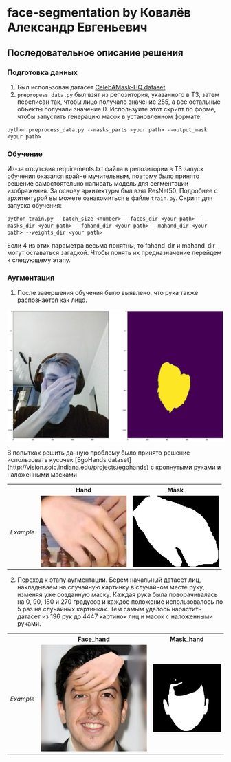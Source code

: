 # face-segmentation by Ковалёв Александр Евгеньевич

## Последовательное описание решения

### Подготовка данных 
1. Был использован датасет [CelebAMask-HQ dataset](https://github.com/switchablenorms/CelebAMask-HQ)
2. `prepropess_data.py` был взят из репозитория, указанного в ТЗ, затем переписан так, чтобы лицо получало значение 255, а все остальные объекты получали значение 0.
    Используйте этот скрипт по форме, чтобы запустить генерацию масок в установленном формате: 
```
python preprocess_data.py --masks_parts <your path> --output_mask <your path>
```

### Обучение
Из-за отсутсвия requirements.txt файла в репозитории в ТЗ запуск обучения оказался крайне мучительным, поэтому было принято решение
самостоятельно написать модель для сегментации изображения. За основу архитектуры был взят ResNet50.
    Подробнее с архитектурой вы можете ознакомиться в файле `train.py`.
    Скрипт для запуска обучения:
```
python train.py --batch_size <number> --faces_dir <your path> --masks_dir <your path> --fahand_dir <your path> --mahand_dir <your path> --weights_dir <your path>
```
Если 4 из этих параметра весьма понятны, то fahand_dir и mahand_dir могут оставаться загадкой.
Чтобы понять их предназначение перейдем к следующему этапу.

### Аугментация
1. После завершения обучения было выявлено, что рука также распознается как лицо. 
<p align="center">
	<img src="./examples/Before_aug.png" alt="Original Input">
</p>
    В попытках решить данную проблему было принято решение использовать кусочек [EgoHands dataset](http://vision.soic.indiana.edu/projects/egohands) 
    с кропнутыми руками и наложенными масками 
<table>

<tr>
<th>&nbsp;</th>
<th>Hand</th>
<th>Mask</th>
</tr>

<tr>
<td><em>Example</em></td>
<td><img src="./examples/hand_no_mask.jpg" alt="Original Input"></td>
<td><img src="./examples/hand_masked.png" alt="Original Input"></td>
</tr>

</table>

2. Переход к этапу аугментации. Берем начальный датасет лиц, накладываем на случайную картинку в случайном месте руку, изменяя уже созданную маску.
   Каждая рука была поворачивалась на 0, 90, 180 и 270 градусов и каждое положение использовалось по 5 раз на случайных картинках.
   Тем самым удалось нарастить датасет из 196 рук до 4447 картинок лиц и масок с наложенными руками. 
<table>

<tr>
<th>&nbsp;</th>
<th>Face_hand</th>
<th>Mask_hand</th>
</tr>

<tr>
<td><em>Example</em></td>
<td><img src="./examples/0_face_hand.jpg" alt="Original Input"></td>
<td><img src="./examples/0_mask_hand.jpg" alt="Original Input"></td>
</tr>

</table>